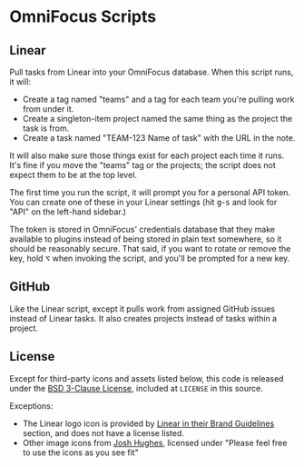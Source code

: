 # OmniFocus Scripts

## Linear

Pull tasks from Linear into your OmniFocus database.
When this script runs, it will:

- Create a tag named "teams" and a tag for each team you're pulling work from under it.
- Create a singleton-item project named the same thing as the project the task is from.
- Create a task named "TEAM-123 Name of task" with the URL in the note.

It will also make sure those things exist for each project each time it runs.
It's fine if you move the "teams" tag or the projects; the script does not expect them to be at the top level.

The first time you run the script, it will prompt you for a personal API token.
You can create one of these in your Linear settings (hit <kbd>g</kbd>-<kbd>s</kbd> and look for "API" on the left-hand sidebar.)

The token is stored in OmniFocus' credentials database that they make available to plugins instead of being stored in plain text somewhere, so it should be reasonably secure.
That said, if you want to rotate or remove the key, hold <kbd>⌥</kbd> when invoking the script, and you'll be prompted for a new key.

## GitHub

Like the Linear script, except it pulls work from assigned GitHub issues instead of Linear tasks.
It also creates projects instead of tasks within a project.

## License

Except for third-party icons and assets listed below, this code is released under the [BSD 3-Clause License](https://opensource.org/licenses/BSD-3-Clause), included at `LICENSE` in this source.

Exceptions:

- The Linear logo icon is provided by [Linear in their Brand Guidelines](https://linear.app/docs/brand-guidelines) section, and does not have a license listed.
- Other image icons from [Josh Hughes](https://omnifocusicons.josh-hughes.com/), licensed under "Please feel free to use the icons as you see fit"

